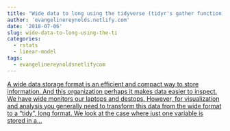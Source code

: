 ```yaml
---
title: "Wide data to long using the tidyverse (tidyr's gather function)"
author: 'evangelinereynolds.netlify.com'
date: '2018-07-06'
slug: wide-data-to-long-using-the-ti
categories:
  - rstats
  - linear-model
tags:
  - evangelinereynoldsnetlifycom
---
```


[A wide data storage format is an efficient and compact way to store information. And this organization perhaps it makes data easier to inspect. We have wide monitors our laptops and destops. However, for visualization and analysis you generally need to transform this data from the wide format to a “tidy”, long format. We look at the case where just one variable is stored in a...<click to read more>](https://evangelinereynolds.netlify.com/post/wide-to-long-using-the-tidy-verse/)

